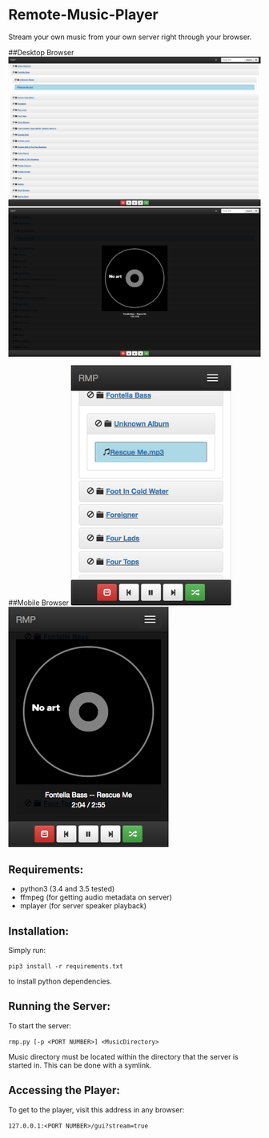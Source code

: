 # Remote-Music-Player

Stream your own music from your own server right through your browser.

##Desktop Browser
![Remote Music Player](/screenshots/desktop1.png?raw=true "Remote Music Player")
![Remote Music Player](/screenshots/desktop2.png?raw=true "Remote Music Player")

##Mobile Browser
![Remote Music Player](/screenshots/mobile1.png?raw=true "Remote Music Player")
![Remote Music Player](/screenshots/mobile2.png?raw=true "Remote Music Player")

## Requirements:
- python3 (3.4 and 3.5 tested)
- ffmpeg (for getting audio metadata on server)
- mplayer (for server speaker playback)

## Installation:
Simply run:

`pip3 install -r requirements.txt`

to install python dependencies.

## Running the Server:
To start the server:

`rmp.py [-p <PORT NUMBER>] <MusicDirectory>`

Music directory must be located within the directory that the server is started in. This can be done with a symlink.

## Accessing the Player:

To get to the player, visit this address in any browser:

`127.0.0.1:<PORT NUMBER>/gui?stream=true`

